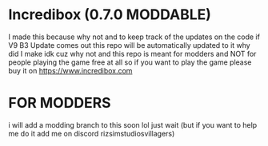 # Incredibox (0.7.0 MODDABLE)
I made this because why not and to keep track of the updates on the code if V9 B3 Update comes out this repo will be automatically updated to it
why did I make idk cuz why not and this repo is meant for modders and NOT for people playing the game free at all so if you want to play the game please buy it on https://www.incredibox.com


# FOR MODDERS
i will add a modding branch to this soon lol just wait (but if you want to help me do it add me on discord rizsimstudiosvillagers)

